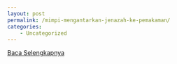 ```yaml
---
layout: post
permalink: /mimpi-mengantarkan-jenazah-ke-pemakaman/
categories:
    - Uncategorized
---
```


[Baca Selengkapnya](/09)